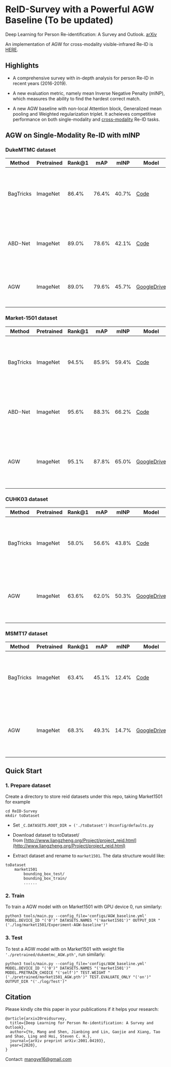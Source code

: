 # ReID-Survey with a Powerful AGW Baseline (To be updated)
Deep Learning for Person Re-identification:  A Survey and Outlook. [arXiv](https://arxiv.org/abs/2001.04193)

An implementation of AGW for cross-modality visible-infrared Re-ID is [HERE](https://github.com/mangye16/Cross-Modal-Re-ID-baseline).


## Highlights

- A comprehensive survey with in-depth analysis for person Re-ID in recent years (2016-2019).

- A new evaluation metric, namely mean Inverse Negative Penalty (mINP), which measures the ability to find the hardest correct match.

- A new AGW baseline with non-local Attention block, Generalized mean pooling and Weighted regularization triplet. It acheieves competitive performance on both single-modality and [cross-modality](https://github.com/mangye16/Cross-Modal-Re-ID-baseline) Re-ID tasks.


## AGW on Single-Modality Re-ID with mINP

### DukeMTMC dataset

|Method    | Pretrained| Rank@1  | mAP |  mINP |  Model| Paper
| --------   | -----    | -----  |  -----  | ----- |------|------------------------|
|BagTricks     | ImageNet | 86.4% | 76.4%|  40.7% |[Code](https://github.com/michuanhaohao/reid-strong-baseline) |Bag of Tricks and A Strong Baseline for Deep Person Re-identification. In ArXiv 19. [PDF](https://arxiv.org/abs/1903.07071)|
|ABD-Net     | ImageNet | 89.0% | 78.6%| 42.1% | [Code](https://github.com/TAMU-VITA/ABD-Net) |ABD-Net: Attentive but Diverse Person Re-Identification. In ICCV 19. [PDF](https://arxiv.org/abs/1908.01114)|
|AGW     | ImageNet | 89.0%  | 79.6% | 45.7% | [GoogleDrive](https://drive.google.com/open?id=1q3n_acTe-vaEeIpkJG2k0HqSEZrTJoGA)| Deep Learning for Person Re-identification:  A Survey and Outlook  |

### Market-1501 dataset

|Method    | Pretrained| Rank@1  | mAP |  mINP |  Model| Paper
| --------   | -----    | -----  |  -----  | ----- |------|------|
|BagTricks     | ImageNet | 94.5% | 85.9%|  59.4% |[Code](https://github.com/michuanhaohao/reid-strong-baseline) |Bag of Tricks and A Strong Baseline for Deep Person Re-identification. In ArXiv 19. [arXiv](https://arxiv.org/abs/1903.07071)|
|ABD-Net     | ImageNet | 95.6% | 88.3%|  66.2% | [Code](https://github.com/TAMU-VITA/ABD-Net) |ABD-Net: Attentive but Diverse Person Re-Identification. In ICCV 19. [PDF](https://arxiv.org/abs/1908.01114)|
|AGW     | ImageNet | 95.1%  | 87.8% | 65.0% | [GoogleDrive](https://drive.google.com/open?id=1Ymt2q3k0uBpaw5hCVscl0a29uKI1cRPA)| Deep Learning for Person Re-identification:  A Survey and Outlook. In ArXiv 20. [arXiv](https://arxiv.org/abs/2001.04193) |


### CUHK03 dataset

|Method    | Pretrained| Rank@1  | mAP |  mINP |  Model| Paper
| --------   | -----    | -----  |  -----  | ----- |------|------|
|BagTricks     | ImageNet | 58.0% | 56.6%|  43.8% |[Code](https://github.com/michuanhaohao/reid-strong-baseline) |Bag of Tricks and A Strong Baseline for Deep Person Re-identification. In ArXiv 19. [PDF](https://arxiv.org/abs/1903.07071)|
|AGW     | ImageNet | 63.6%  | 62.0% | 50.3% | [GoogleDrive](https://drive.google.com/open?id=1Uyq_JBM2N1JL-buYWkLZFMd7N-eMjOUZ)| Deep Learning for Person Re-identification:  A Survey and Outlook. In ArXiv 20. [arXiv](https://arxiv.org/abs/2001.04193)   |

### MSMT17 dataset

|Method    | Pretrained| Rank@1  | mAP |  mINP |  Model| Paper
| --------   | -----    | -----  |  -----  | ----- |------|------|
|BagTricks     | ImageNet | 63.4% | 45.1%|  12.4% |[Code](https://github.com/michuanhaohao/reid-strong-baseline) |Bag of Tricks and A Strong Baseline for Deep Person Re-identification. In ArXiv 19. [arXiv](https://arxiv.org/abs/1903.07071)|
|AGW     | ImageNet | 68.3% | 49.3%|  14.7% | [GoogleDrive](https://drive.google.com/open?id=1xw-t7gVkEghkgHai0nL28VhpS7mBHNG8)| Deep Learning for Person Re-identification:  A Survey and Outlook. In ArXiv 20. [arXiv](https://arxiv.org/abs/2001.04193)   |

## Quick Start

### 1. Prepare dataset 
Create a directory to store reid datasets under this repo, taking Market1501 for example
```
cd ReID-Survey
mkdir toDataset
```
- Set ```_C.DATASETS.ROOT_DIR = ('./toDataset')``` in```config/defaults.py```
- Download dataset to toDataset/ from [http://www.liangzheng.org/Project/project_reid.html](http://www.liangzheng.org/Project/project_reid.html)

- Extract dataset and rename to ```market1501```. The data structure would like:
```
toDataset
    market1501 
        bounding_box_test/
        bounding_box_train/
        ......
```

### 2. Train

To train a AGW model with on Market1501 with GPU device 0, run similarly:
```
python3 tools/main.py --config_file='configs/AGW_baseline.yml' MODEL.DEVICE_ID "('0')" DATASETS.NAMES "('market1501')" OUTPUT_DIR "('./log/market1501/Experiment-AGW-baseline')"
```

### 3. Test

To test a AGW model with on Market1501 with weight file ```'./pretrained/dukemtmc_AGW.pth'```, run similarly:
```
python3 tools/main.py --config_file='configs/AGW_baseline.yml' MODEL.DEVICE_ID "('0')" DATASETS.NAMES "('market1501')"  MODEL.PRETRAIN_CHOICE "('self')" TEST.WEIGHT "('./pretrained/market1501_AGW.pth')" TEST.EVALUATE_ONLY "('on')" OUTPUT_DIR "('./log/Test')"
```

## Citation

Please kindly cite this paper in your publications if it helps your research:
```
@article{arxiv20reidsurvey,
  title={Deep Learning for Person Re-identification: A Survey and Outlook},
  author={Ye, Mang and Shen, Jianbing and Lin, Gaojie and Xiang, Tao and Shao, Ling and Hoi, Steven C. H.},
  journal={arXiv preprint arXiv:2001.04193},
  year={2020},
}
```

Contact: mangye16@gmail.com
